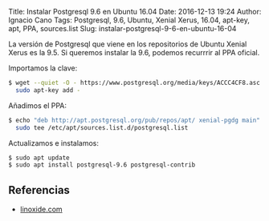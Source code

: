 Title: Instalar Postgresql 9.6 en Ubuntu 16.04
Date: 2016-12-13 19:24
Author: Ignacio Cano
Tags: Postgresql, 9.6, Ubuntu, Xenial Xerus, 16.04, apt-key, apt, PPA, sources.list
Slug: instalar-postgresql-9-6-en-ubuntu-16-04

La versión de Postgresql que viene en los repositorios de Ubuntu Xenial Xerus
es la 9.5. Si queremos instalar la 9.6, podemos recurrrir al PPA oficial.

Importamos la clave:

```bash
$ wget --quiet -O - https://www.postgresql.org/media/keys/ACCC4CF8.asc |
  sudo apt-key add -
```

Añadimos el PPA:

```bash
$ echo "deb http://apt.postgresql.org/pub/repos/apt/ xenial-pgdg main" |
  sudo tee /etc/apt/sources.list.d/postgresql.list
```

Actualizamos e instalamos:

```bash
$ sudo apt update
$ sudo apt install postgresql-9.6 postgresql-contrib
```

Referencias
-----------

- [linoxide.com][]

  [linoxide.com]: http://linoxide.com/tools/setup-postgresql-access-phppgadmin-ubuntu-16-04/
    "linoxide.com"
